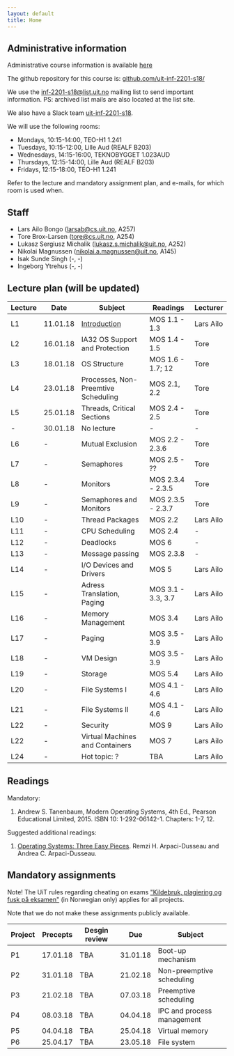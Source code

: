 ```yaml
---
layout: default
title: Home
---
```


## Administrative information

Administrative course information is available [here](https://uit.no/utdanning/emner/emne/540538/inf-2201?ar=2018&semester=V)

The github repository for this course is: [github.com/uit-inf-2201-s18/](https://github.com/uit-inf-2201-s18/)

We use the [inf-2201-s18@list.uit.no](https://list.uit.no/sympa/info/inf-2201-s18) mailing list to send important information. PS: archived list mails are also located at the list site.

We also have a Slack team [uit-inf-2201-s18](https://uit-inf-2201-s18.slack.com).


We will use the following rooms:

* Mondays, 10:15-14:00, TEO-H1 1.241
* Tuesdays, 10:15-12:00, Lille Aud (REALF B203)
* Wednesdays, 14:15-16:00, TEKNOBYGGET 1.023AUD
* Thursdays, 12:15-14:00, Lille Aud (REALF B203)
* Fridays, 12:15-18:00, TEO-H1 1.241

Refer to the lecture and mandatory assignment plan, and e-mails, for which room is used when.

## Staff

* Lars Ailo Bongo (larsab@cs.uit.no, A257)
* Tore Brox-Larsen (tore@cs.uit.no, A254)
* Lukasz Sergiusz Michalik (lukasz.s.michalik@uit.no, A252)
* Nikolai Magnussen (nikolai.a.magnussen@uit.no, A145)
* Isak Sunde Singh (-, -)
* Ingeborg Ytrehus (-, -)

## Lecture plan (will be updated)

| Lecture | Date | Subject	    | Readings  | Lecturer  |
|---------|------|--------------|-----------|-----------|
| L1  | 11.01.18 | [Introduction](lectures/01-introduction.pptx) | MOS 1.1 - 1.3  | Lars Ailo |
| L2  | 16.01.18 | IA32 OS Support and Protection | MOS 1.4 - 1.5 | Tore |
| L3  | 18.01.18 | OS Structure | MOS 1.6 - 1.7; 12 | Tore |
| L4  | 23.01.18 | Processes, Non-Preemtive Scheduling | MOS 2.1, 2.2 | Tore |
| L5  | 25.01.18 | Threads, Critical Sections | MOS 2.4 - 2.5 | Tore |
| -   | 30.01.18 | No lecture | - | - | 
| L6  | - | Mutual Exclusion | MOS 2.2 - 2.3.6 | Tore |
| L7  | - | Semaphores | MOS 2.5 - ?? | Tore |
| L8  | - | Monitors  | MOS 2.3.4 - 2.3.5 | Tore |
| L9  | - | Semaphores and Monitors | MOS 2.3.5 - 2.3.7 | Tore |
| L10 | - | Thread Packages | MOS 2.2 | Lars Ailo |
| L11 | - | CPU Scheduling | MOS 2.4 | - |
| L12 | - | Deadlocks | MOS 6 | - |
| L13 | - | Message passing  | MOS 2.3.8 | - |
| L14 | - | I/O Devices and Drivers | MOS 5 | Lars Ailo |
| L15 | - | Adress Translation, Paging | MOS 3.1 - 3.3, 3.7| Lars Ailo |
| L16 | - | Memory Management | MOS 3.4 | Lars Ailo |
| L17 | - | Paging | MOS 3.5 - 3.9 | Lars Ailo |
| L18 | - | VM Design | MOS 3.5 - 3.9 | Lars Ailo |
| L19 | - | Storage | MOS 5.4 | Lars Ailo |
| L20 | - | File Systems I | MOS 4.1 - 4.6 | Lars Ailo |
| L21 | - | File Systems II | MOS 4.1 - 4.6 | Lars Ailo |
| L22 | - | Security | MOS 9 | Lars Ailo |
| L22 | - | Virtual Machines and Containers | MOS 7 | Lars Ailo |
| L24 | - | Hot topic: ? | TBA | Lars Ailo |


## Readings

Mandatory:

1. Andrew S. Tanenbaum, Modern Operating Systems, 4th Ed., Pearson Educational Limited, 2015. ISBN 10: 1-292-06142-1. Chapters: 1-7, 12.

Suggested additional readings:

1. [Operating Systems: Three Easy Pieces](http://pages.cs.wisc.edu/~remzi/OSTEP/). Remzi H. Arpaci-Dusseau and Andrea C. Arpaci-Dusseau.


## Mandatory assignments

Note! The UiT rules regarding cheating on exams ["Kildebruk, plagiering og fusk på eksamen"](https://uit.no/om/enhet/artikkel?p_document_id=473719&p_dimension_id=88138&men=28714) (in Norwegian only) applies for all projects.

Note that we do not make these assignments publicly available.

| Project |	Precepts | Desgin review | Due | Subject|
|---------|----------|----------|----------|---------|
| P1 	  | 17.01.18 | TBA      | 31.01.18 | Boot-up mechanism |
| P2      | 31.01.18 | TBA      | 21.02.18 | Non-preemptive scheduling |
| P3      | 21.02.18 | TBA      | 07.03.18 | Preemptive scheduling |
| P4      | 08.03.18 | TBA      | 04.04.18 | IPC and process management |
| P5      | 04.04.18 | TBA      | 25.04.18 | Virtual memory |
| P6      | 25.04.17 | TBA      | 23.05.18 | File system |
